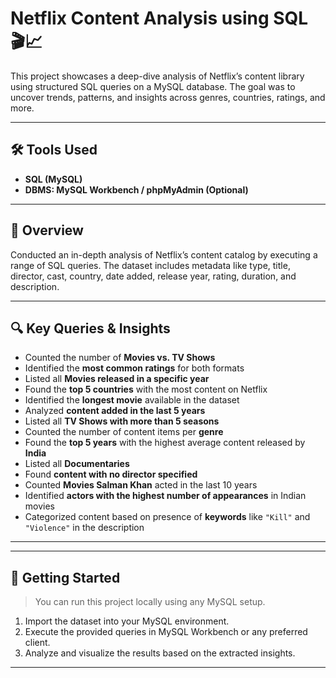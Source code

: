 # Netflix Content Analysis using SQL 🎬📈

This project showcases a deep-dive analysis of Netflix’s content library using structured SQL queries on a MySQL database. The goal was to uncover trends, patterns, and insights across genres, countries, ratings, and more.

---

## 🛠️ Tools Used

- **SQL (MySQL)**
- **DBMS: MySQL Workbench / phpMyAdmin (Optional)**

---

## 📌 Overview

Conducted an in-depth analysis of Netflix’s content catalog by executing a range of SQL queries. The dataset includes metadata like type, title, director, cast, country, date added, release year, rating, duration, and description.

---

## 🔍 Key Queries & Insights

- Counted the number of **Movies vs. TV Shows**
- Identified the **most common ratings** for both formats
- Listed all **Movies released in a specific year**
- Found the **top 5 countries** with the most content on Netflix
- Identified the **longest movie** available in the dataset
- Analyzed **content added in the last 5 years**
- Listed all **TV Shows with more than 5 seasons**
- Counted the number of content items per **genre**
- Found the **top 5 years** with the highest average content released by **India**
- Listed all **Documentaries**
- Found **content with no director specified**
- Counted **Movies Salman Khan** acted in the last 10 years
- Identified **actors with the highest number of appearances** in Indian movies
- Categorized content based on presence of **keywords** like `"Kill"` and `"Violence"` in the description

---

---
## 🚀 Getting Started

> You can run this project locally using any MySQL setup.

1. Import the dataset into your MySQL environment.
2. Execute the provided queries in MySQL Workbench or any preferred client.
3. Analyze and visualize the results based on the extracted insights.

---


